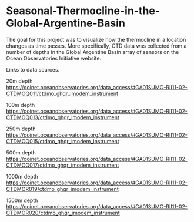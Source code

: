 # Seasonal-Thermocline-in-the-Global-Argentine-Basin

The goal for this project was to visualize how the thermocline in a location changes as time passes.  More specifically,   CTD data was collected from a number of depths in the Global Argentine Basin array of sensors on the Ocean Observatories Initiative website.

Links to data sources.

20m depth
https://ooinet.oceanobservatories.org/data_access/#GA01SUMO-RII11-02-CTDMOQ011/ctdmo_ghqr_imodem_instrument

100m depth
https://ooinet.oceanobservatories.org/data_access/#GA01SUMO-RII11-02-CTDMOQ013/ctdmo_ghqr_imodem_instrument

250m depth
https://ooinet.oceanobservatories.org/data_access/#GA01SUMO-RII11-02-CTDMOQ015/ctdmo_ghqr_imodem_instrument

500m depth
https://ooinet.oceanobservatories.org/data_access/#GA01SUMO-RII11-02-CTDMOQ017/ctdmo_ghqr_imodem_instrument

1000m depth
https://ooinet.oceanobservatories.org/data_access/#GA01SUMO-RII11-02-CTDMOR019/ctdmo_ghqr_imodem_instrument

1500m depth
https://ooinet.oceanobservatories.org/data_access/#GA01SUMO-RII11-02-CTDMOR020/ctdmo_ghqr_imodem_instrument


